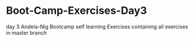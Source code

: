 # Boot-Camp-Exercises-Day3
day 3 Andela-Nig Bootcamp self learning Exercises containing all exercises in master branch
